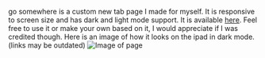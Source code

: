 go somewhere is a custom new tab page I made for myself. It is responsive to screen size and has dark and light mode support. It is available [here](https://ifyexarmoon.github.io/go-somewhere/). Feel free to use it or make your own based on it, I would appreciate if I was credited though.
Here is an image of how it looks on the ipad in dark mode. (links may be outdated)
![Image of page](https://cdn.discordapp.com/attachments/855716835105177634/905188953794170970/IMG_0068.png)